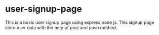 # user-signup-page
This is a basic user signup page using express,node js.
This signup page store user data with the help of post and push method.
